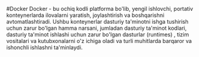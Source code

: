 #Docker
Docker - bu ochiq kodli platforma bo'lib, yengil ishlovchi, portativ konteynerlarda ilovalarni yaratish, joylashtirish va boshqarishni avtomatlashtiradi. Ushbu konteynerlar dasturiy ta'minotni ishga tushirish uchun zarur bo'lgan hamma narsani, jumladan dasturiy ta'minot kodlari, dasturiy ta'minot ishlashi uchun zarur bo'lgan dasturlar (runtimes) , tizim vositalari va kutubxonalarni o'z ichiga oladi va turli muhitlarda barqaror va ishonchli ishlashni ta'minlaydi.